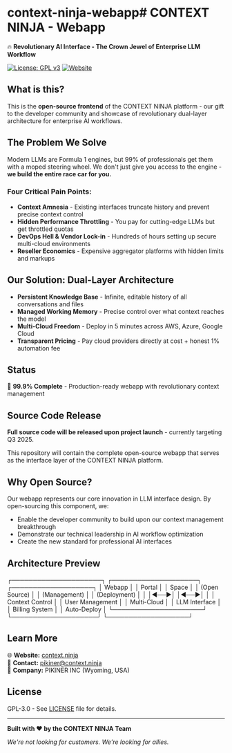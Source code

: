 # context-ninja-webapp# CONTEXT NINJA - Webapp

🔥 **Revolutionary AI Interface - The Crown Jewel of Enterprise LLM Workflow**

[![License: GPL v3](https://img.shields.io/badge/License-GPLv3-blue.svg)](https://www.gnu.org/licenses/gpl-3.0)
[![Website](https://img.shields.io/website?url=https%3A//context.ninja)](https://context.ninja)

## What is this?

This is the **open-source frontend** of the CONTEXT NINJA platform - our gift to the developer community and showcase of revolutionary dual-layer architecture for enterprise AI workflows.

## The Problem We Solve

Modern LLMs are Formula 1 engines, but 99% of professionals get them with a moped steering wheel. We don't just give you access to the engine - **we build the entire race car for you.**

### Four Critical Pain Points:
- **Context Amnesia** - Existing interfaces truncate history and prevent precise context control
- **Hidden Performance Throttling** - You pay for cutting-edge LLMs but get throttled quotas  
- **DevOps Hell & Vendor Lock-in** - Hundreds of hours setting up secure multi-cloud environments
- **Reseller Economics** - Expensive aggregator platforms with hidden limits and markups

## Our Solution: Dual-Layer Architecture

- **Persistent Knowledge Base** - Infinite, editable history of all conversations and files
- **Managed Working Memory** - Precise control over what context reaches the model
- **Multi-Cloud Freedom** - Deploy in 5 minutes across AWS, Azure, Google Cloud
- **Transparent Pricing** - Pay cloud providers directly at cost + honest 1% automation fee

## Status

🚀 **99.9% Complete** - Production-ready webapp with revolutionary context management

## Source Code Release

**Full source code will be released upon project launch** - currently targeting Q3 2025.

This repository will contain the complete open-source webapp that serves as the interface layer of the CONTEXT NINJA platform.

## Why Open Source?

Our webapp represents our core innovation in LLM interface design. By open-sourcing this component, we:
- Enable the developer community to build upon our context management breakthrough
- Demonstrate our technical leadership in AI workflow optimization  
- Create the new standard for professional AI interfaces

## Architecture Preview
┌─────────────────────┐    ┌────────────────────┐    ┌───────────────────┐
│   Webapp            │    │  Portal            │    │ Space             │
│   (Open Source)     │    │  (Management)      │    │ (Deployment)      │
│                     │◄──►│                    │◄──►│                   │
│ Context Control     │    │   User Management  │    │  Multi-Cloud      │
│ LLM Interface       │    │   Billing System   │    │  Auto-Deploy      │
└─────────────────────┘    └────────────────────┘    └───────────────────┘

## Learn More

🌐 **Website:** [context.ninja](https://context.ninja)  
📧 **Contact:** [pikiner@context.ninja](mailto:pikiner@context.ninja)  
🏢 **Company:** PIKINER INC (Wyoming, USA)

## License

GPL-3.0 - See [LICENSE](LICENSE) file for details.

---

**Built with ❤️ by the CONTEXT NINJA Team**

*We're not looking for customers. We're looking for allies.*
